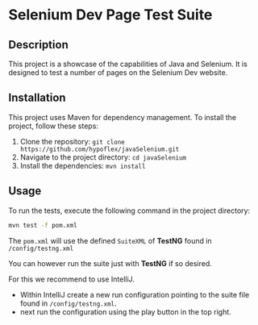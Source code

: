 # Selenium Dev Page Test Suite

## Description

This project is a showcase of the capabilities of Java and Selenium. It is designed to test a number of pages on the Selenium Dev website.

## Installation

This project uses Maven for dependency management. To install the project, follow these steps:

1. Clone the repository: `git clone https://github.com/hypoflex/javaSelenium.git`
2. Navigate to the project directory: `cd javaSelenium`
3. Install the dependencies: `mvn install`

## Usage

To run the tests, execute the following command in the project directory:

```bash
mvn test -f pom.xml 
```

The `pom.xml` will use the defined `SuiteXML` of **TestNG** found in `/config/testng.xml`

You can however run the suite just with **TestNG** if so desired.

For this we recommend to use IntelliJ.
- Within IntelliJ create a new run configuration pointing to the suite file found in `/config/testng.xml`.
- next run the configuration using the play button in the top right.
